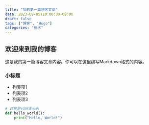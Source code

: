 ```yaml
---
title: "我的第一篇博客文章"
date: 2023-09-05T10:00:00+08:00
draft: false
tags: ["博客", "Hugo"]
categories: "技术"
---
```


## 欢迎来到我的博客

这是我的第一篇博客文章内容。你可以在这里编写Markdown格式的内容。

### 小标题

- 列表项1
- 列表项2
- 列表项3

```python
# 这里是代码块示例
def hello_world():
    print("Hello, World!")
``` 